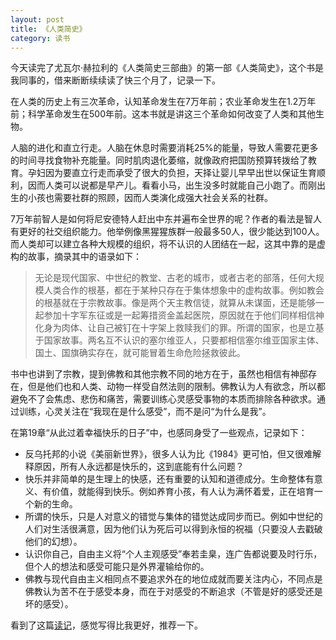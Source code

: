 ```yaml
---
layout: post
title: 《人类简史》
category: 读书
---
```


今天读完了尤瓦尔·赫拉利的《人类简史三部曲》的第一部《人类简史》，这个书是我同事的，借来断断续续读了快三个月了，记录一下。

在人类的历史上有三次革命，认知革命发生在7万年前；农业革命发生在1.2万年前；科学革命发生在500年前。这本书就是讲这三个革命如何改变了人类和其他生物。

人脑的进化和直立行走。人脑在休息时需要消耗25%的能量，导致人需要花更多的时间寻找食物补充能量。同时肌肉退化萎缩，就像政府把国防预算转拨给了教育。孕妇因为要直立行走而承受了很大的负担，天择让婴儿早早出世以保证生育顺利，因而人类可以说都是早产儿。看看小马，出生没多时就能自己小跑了。而刚出生的小孩也需要社群的照顾，因而人类演化成强大社会关系的社群。

7万年前智人是如何将尼安德特人赶出中东并遍布全世界的呢？作者的看法是智人有更好的社交组织能力。他举例像黑猩猩族群一般最多50人，很少能达到100人。而人类却可以建立各种大规模的组织，将不认识的人团结在一起，这其中靠的是虚构的故事，摘录其中的语录如下：

<blockquote>
无论是现代国家、中世纪的教堂、古老的城市，或者古老的部落，任何大规模人类合作的根基，都在于某种只存在于集体想象中的虚构故事。例如教会的根基就在于宗教故事。像是两个天主教信徒，就算从未谋面，还是能够一起参加十字军东征或是一起筹措资金盖起医院，原因就在于他们同样相信神化身为肉体、让自己被钉在十字架上救赎我们的罪。所谓的国家，也是立基于国家故事。两名互不认识的塞尔维亚人，只要都相信塞尔维亚国家主体、国土、国旗确实存在，就可能冒着生命危险拯救彼此。
</blockquote>

书中也讲到了宗教，提到佛教和其他宗教不同的地方在于，虽然也相信有神邸存在，但是他们也和人类、动物一样受自然法则的限制。佛教认为人有欲念，所以都避免不了会焦虑、悲伤和痛苦，需要训练心灵感受事物的本质而排除各种欲求。通过训练，心灵关注在“我现在是什么感受”，而不是问“为什么是我”。

在第19章“从此过着幸福快乐的日子”中，也感同身受了一些观点，记录如下：
* 反乌托邦的小说《美丽新世界》，很多人认为比《1984》更可怕，但又很难解释原因，所有人永远都是快乐的，这到底能有什么问题？
* 快乐并非简单的是生理上的快感，还有重要的认知和道德成分。生命整体有意义、有价值，就能得到快乐。例如养育小孩，有人认为满怀着爱，正在培育一个新的生命。
* 所谓的快乐，只是人对意义的错觉与集体的错觉达成同步而已。例如中世纪的人们对生活很满意，因为他们认为死后可以得到永恒的祝福（只要没人去戳破他们的幻想）。
* 认识你自己，自由主义将“个人主观感受”奉若圭臬，连广告都说要及时行乐，但个人的想法和感受可能只是外界灌输给你的。
* 佛教与现代自由主义相同点不要追求外在的地位成就而要关注内心，不同点是佛教认为苦不在于感受本身，而在于对感受的不断追求（不管是好的感受还是坏的感受）。

看到了这篇[读记](https://blog.devtang.com/2018/05/12/human-history/)，感觉写得比我更好，推荐一下。
